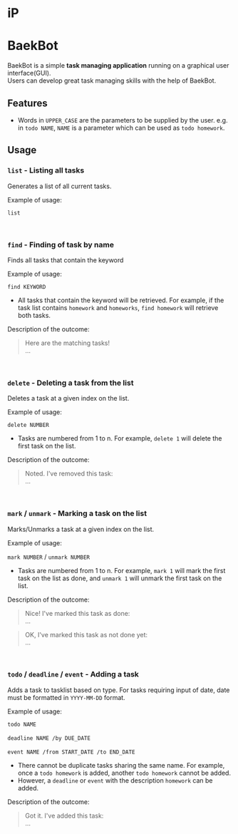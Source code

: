 # iP
# BaekBot

BaekBot is a simple **task managing application** running on a graphical user interface(GUI). <br>
Users can develop great task managing skills with the help of BaekBot.

## Features

- Words in `UPPER_CASE` are the parameters to be supplied by the user.
  e.g. in `todo NAME`, `NAME` is a parameter which can be used as `todo homework`.

## Usage

### `list` - Listing all tasks

Generates a list of all current tasks.

Example of usage: 

`list`

<br>

### `find` - Finding of task by name

Finds all tasks that contain the keyword

Example of usage:

`find KEYWORD` 

- All tasks that contain the keyword will be retrieved. For example, if the task list contains `homework` and `homeworks`, `find homework` will retrieve both tasks.

Description of the outcome:
> Here are the matching tasks! <br>
> ...

<br>

### `delete` - Deleting a task from the list

Deletes a task at a given index on the list.

Example of usage:

`delete NUMBER`

- Tasks are numbered from 1 to n. For example, `delete 1` will delete the first task on the list.

Description of the outcome:
> Noted. I've removed this task: <br>
> ...

<br>

### `mark` / `unmark` - Marking a task on the list

Marks/Unmarks a task at a given index on the list.

Example of usage:

`mark NUMBER` / `unmark NUMBER`

- Tasks are numbered from 1 to n. For example, `mark 1` will mark the first task on the list as done, and `unmark 1` will unmark the first task on the list.

Description of the outcome:
> Nice! I've marked this task as done: <br>
> ...

> OK, I've marked this task as not done yet: <br>
> ...

<br>

### `todo` / `deadline` / `event` - Adding a task 

Adds a task to tasklist based on type. For tasks requiring input of date, date must be formatted in `YYYY-MM-DD` format.

Example of usage:

`todo NAME` 
<br><br>
`deadline NAME /by DUE_DATE`
<br><br>
`event NAME /from START_DATE /to END_DATE`

- There cannot be duplicate tasks sharing the same name. For example, once a `todo homework` is added, another `todo homework` cannot be added. 
- However, a `deadline` or `event` with the description `homework` can be added. <br>

Description of the outcome:
> Got it. I've added this task:
> <br>...

